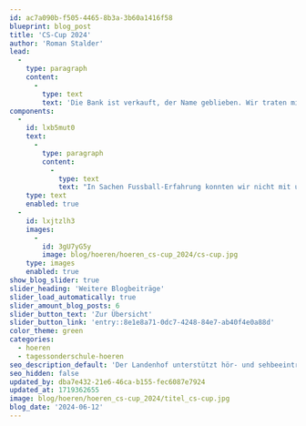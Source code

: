 ```yaml
---
id: ac7a090b-f505-4465-8b3a-3b60a1416f58
blueprint: blog_post
title: 'CS-Cup 2024'
author: 'Roman Stalder'
lead:
  -
    type: paragraph
    content:
      -
        type: text
        text: 'Die Bank ist verkauft, der Name geblieben. Wir traten mit einer Mädchenmannschaft auf den Fussballplätzen in Brugg an und hofften auf einen trockenen Tag.'
components:
  -
    id: lxb5mut0
    text:
      -
        type: paragraph
        content:
          -
            type: text
            text: "In Sachen Fussball-Erfahrung konnten wir nicht mit unseren Gegnerinnen mithalten. Am Einsatz lag es nicht. Von Spiel zu Spiel gewöhnten sich unsere Spielerinnen an das physische Spiel der Gegnerinnen, entwickelten ein besseres taktisches Verständnis und es gelang ein besseres Zusammenspiel. Wir waren vor allem mit dem Verteidigen beschäftigt. Leider verletzte sich Torhüterin Desideria bei einer Abwehr unglücklich am Finger. Später fand man heraus, dass ein Knochen gebrochen war. Der ersehnte Sieg blieb aus und wir reisten nach dem ersten Spiel in der K.O.-Runde wieder heimwärts. Die Stimmung war trotzdem gut und die Spielerinnen bewiesen, dass sie gute Verliererinnen sind, mit Gegnerinnen und Mitspielerinnen gut umgehen können und Spass am Erlebnis CS-Cup haben. \_\_\_\_"
    type: text
    enabled: true
  -
    id: lxjtzlh3
    images:
      -
        id: 3gU7yG5y
        image: blog/hoeren/hoeren_cs-cup_2024/cs-cup.jpg
    type: images
    enabled: true
show_blog_slider: true
slider_heading: 'Weitere Blogbeiträge'
slider_load_automatically: true
slider_amount_blog_posts: 6
slider_button_text: 'Zur Übersicht'
slider_button_link: 'entry::8e1e8a71-0dc7-4248-84e7-ab40f4e0a88d'
color_theme: green
categories:
  - hoeren
  - tagessonderschule-hoeren
seo_description_default: 'Der Landenhof unterstützt hör- und sehbeeinträchtigte Kinder & Jugendliche in ihrem selbstbestimmten Leben durch Förderung ihrer Fähigkeiten & Entwicklung'
seo_hidden: false
updated_by: dba7e432-21e6-46ca-b155-fec6087e7924
updated_at: 1719362655
image: blog/hoeren/hoeren_cs-cup_2024/titel_cs-cup.jpg
blog_date: '2024-06-12'
---
```


